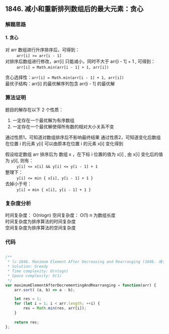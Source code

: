 ## 1846. 减小和重新排列数组后的最大元素：贪心

### 解题思路

#### 1. 贪心
对 arr 数组进行升序排序后，可得到：  
&emsp; &emsp; ` arr[i] >= arr[i - 1] `      
对排序后数组进行修改，arr[i] 只能减小，同时不大于 arr[i - 1] + 1 , 可得到：    
&emsp; &emsp; ` arr[i] = Math.min(arr[i - 1] + 1, arr[i]) `   

贪心选择性：` arr[i] = Math.min(arr[i - 1] + 1, arr[i]) `   
最优子结构：arr[i] 的最优解序列包含 arr[i - 1] 的最优解  

### 算法证明
题目的解存在以下 2 个性质：  
1. 一定存在一个最优解为有序数组    
2. 一定存在一个最优解使得所有数的相对大小关系不变  

通过性质1，可知道对数组排序后不影响最终结果
通过性质2，可知道变化后数组在位置 i 的元素 y[i] 可以由原本在位置 i 的元素 x[i] 变化得到     

假设给定数组 arr 排序后为 数组 x ，在下标 i 位置的值为 x[i] , 由 x[i] 变化后的值为 y[i], 则有：  
&emsp; &emsp; ` y[i] <= x[i] && y[i] <= y[i - 1] + 1 `  
整理下：  
&emsp; &emsp; ` y[i] <= min { x[i], y[i - 1] + 1 } `  
去掉小于号：  
&emsp; &emsp; ` y[i] = min { x[i], y[i - 1] + 1 } `   
   
### 复杂度分析

时间复杂度： O(nlogn) 
空间复杂度： O(1)
n 为数组长度  
时间复杂度为排序算法的时间复杂度  
空间复杂度为排序算法的空间复杂度


### 代码

```javascript

/**
 * lc-1846. Maximum Element After Decreasing and Rearranging (1846. 减小和重新排列数组后的最大元素)
 * Solution: Greedy
 * Time complexity: O(nlogn)
 * Space complexity: O(1)
 */
var maximumElementAfterDecrementingAndRearranging = function(arr) {
    arr.sort( (a, b) => a - b);

    let res = 1;
    for (let i = 1; i < arr.length; ++i) {
        res = Math.min(res, arr[i]);
    }
    
    return res;
};

```


